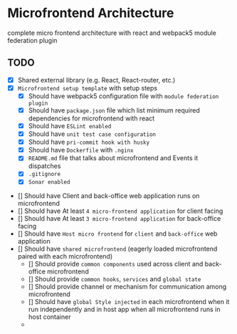 # Microfrontend Architecture
complete micro frontend architecture with react and webpack5 module federation plugin   


## TODO
- [x] Shared external library (e.g. React, React-router, etc.)
- [x] `Microfrontend setup template` with setup steps
  - [x] Should have webpack5 configuration file with `module federation plugin`
  - [x] Should have `package.json` file which list minimum required dependencies for microfrontend with react
  - [x] Should have `ESLint enabled`
  - [x] Should have `unit test case configuration`
  - [x] Should have `pri-commit hook with husky`
  - [x] Should have `Dockerfile` with `.nginx`
  - [x] `README.md` file that talks about microfrontend and Events it dispatches
  - [x] `.gitignore`
  - [x] `Sonar enabled`
- [] Should have Client and back-office web application runs on microfrontend
- [] Should have At least `4 micro-frontend application` for client facing
- [] Should have At least `3 micro-frontend application` for back-office facing
- [] Should have `Host micro frontend` for `client` and `back-office` web application
- [] Should have `shared microfrontend` (eagerly loaded microfrontend paired with each microfrontend)
  - [] Should provide `common components` used across client and back-office microfrontend
  - [] Should provide `common hooks`, `services` and `global state`
  - [] Should provide channel or mechanism for communication among microfrontend 
  - [] Should have `global Style injected` in each microfrontend when it run independently and in host app when all microfrontend runs in host container
  - 